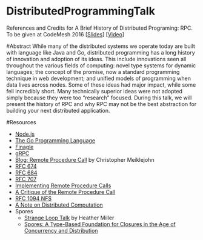 # DistributedProgrammingTalk
References and Credits for A Brief History of Distributed Programing: RPC.  To be given at CodeMesh 2016 [[Slides](https://speakerdeck.com/caitiem20/a-brief-history-of-distributed-programming-rpc)] [[Video](https://www.youtube.com/watch?v=aDWZyYHj2XM)]

#Abstract
While many of the distributed systems we operate today are built with language like Java and Go, distributed programming has a long history of innovation and adoption of its ideas. This include innovations seen all throughout the various fields of computing: novel type systems for dynamic languages; the concept of the promise, now a standard programming technique in web development;  and unified models of programming when data lives across nodes. Some of these ideas had major impact, while some fell incredibly short. Many technically superior ideas were not adopted simply because they were too “research” focused.
During this talk, we will present the history of RPC and why RPC may not be the best abstraction for building your next distributed application.

#Resources
* [Node.js](https://nodejs.org/en/about/)
* [The Go Programming Language](https://golang.org/)
* [Finagle](https://twitter.github.io/finagle/)
* [gRPC](http://www.grpc.io/)
* [Blog: Remote Procedure Call](https://christophermeiklejohn.com/pl/2016/04/12/rpc.html) by Christopher Meiklejohn
* [RFC 674](https://tools.ietf.org/html/rfc674)
* [RFC 684](https://tools.ietf.org/html/rfc684)
* [RFC 707](https://tools.ietf.org/html/rfc707)
* [Implementing Remote Procedure Calls](http://www.cs.virginia.edu/~zaher/classes/CS656/birrel.pdf)
* [A Critique of the Remote Procedure Call](http://www.cs.vu.nl/~ast/Publications/Papers/euteco-1988.pdf)
* [RFC 1094 NFS](https://tools.ietf.org/html/rfc1094)
* [A Note on Distributed Computation](http://citeseerx.ist.psu.edu/viewdoc/download?doi=10.1.1.41.7628&rep=rep1&type=pdf)
* Spores 
  * [Strange Loop Talk](https://www.youtube.com/watch?v=coX9RKH4rOs) by Heather Miller
  * [Spores: A Type-Based Foundation for Closures in the Age of Concurrency and Distribution](https://infoscience.epfl.ch/record/191239/files/spores_1.pdf)
